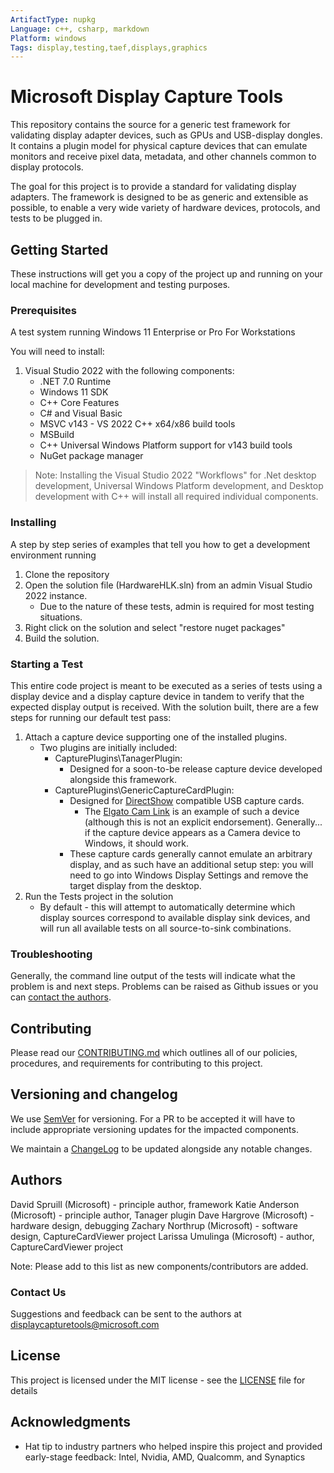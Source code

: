 ```yaml
---
ArtifactType: nupkg
Language: c++, csharp, markdown
Platform: windows
Tags: display,testing,taef,displays,graphics
---
```


# Microsoft Display Capture Tools

This repository contains the source for a generic test framework for validating display adapter devices, such as GPUs and USB-display dongles. It contains a plugin model for physical capture devices that can emulate monitors and receive pixel data, metadata, and other channels common to display protocols.

The goal for this project is to provide a standard for validating display adapters. The framework is designed to be as generic and extensible as possible, to enable a very wide variety of hardware devices, protocols, and tests to be plugged in.

## Getting Started

These instructions will get you a copy of the project up and running on your local machine for development and testing purposes.

### Prerequisites

A test system running Windows 11 Enterprise or Pro For Workstations

You will need to install:
1. Visual Studio 2022 with the following components:
    * .NET 7.0 Runtime
    * Windows 11 SDK
    * C++ Core Features
    * C# and Visual Basic
    * MSVC v143 - VS 2022 C++ x64/x86 build tools
    * MSBuild
    * C++ Universal Windows Platform support for v143 build tools
    * NuGet package manager

>Note: Installing the Visual Studio 2022 "Workflows" for .Net desktop development, Universal Windows Platform development, and Desktop development with C++ will install all required individual components.

### Installing

A step by step series of examples that tell you how to get a development environment running

1. Clone the repository
2. Open the solution file (HardwareHLK.sln) from an admin Visual Studio 2022 instance.
    * Due to the nature of these tests, admin is required for most testing situations.
3. Right click on the solution and select "restore nuget packages"
4. Build the solution.

### Starting a Test

This entire code project is meant to be executed as a series of tests using a display device and a display capture device in tandem to verify that the expected display output is received. With the solution built, there are a few steps for running our default test pass:

1. Attach a capture device supporting one of the installed plugins.
    * Two plugins are initially included:
        * CapturePlugins\TanagerPlugin:
            * Designed for a soon-to-be release capture device developed alongside this framework.
        * CapturePlugins\GenericCaptureCardPlugin:
            * Designed for [DirectShow](https://learn.microsoft.com/en-us/windows/win32/directshow/directshow) compatible USB capture cards.
                * The [Elgato Cam Link](https://www.elgato.com/en/cam-link-4k) is an example of such a device (although this is not an explicit endorsement). Generally... if the capture device appears as a Camera device to Windows, it should work.
            * These capture cards generally cannot emulate an arbitrary display, and as such have an additional setup step: you will need to go into Windows Display Settings and remove the target display from the desktop.
2. Run the Tests project in the solution
    * By default - this will attempt to automatically determine which display sources correspond to available display sink devices, and will run all available tests on all source-to-sink combinations.

### Troubleshooting

Generally, the command line output of the tests will indicate what the problem is and next steps. Problems can be raised as Github issues or you can [contact the authors](#contact-us).

## Contributing

Please read our [CONTRIBUTING.md](CONTRIBUTING.md) which outlines all of our policies, procedures, and requirements for contributing to this project.

## Versioning and changelog

We use [SemVer](http://semver.org/) for versioning. For a PR to be accepted it will have to include appropriate versioning updates for the impacted components.

We maintain a [ChangeLog](CHANGELOG.md) to be updated alongside any notable changes.

## Authors

David Spruill (Microsoft) - principle author, framework
Katie Anderson (Microsoft) - principle author, Tanager plugin
Dave Hargrove (Microsoft) - hardware design, debugging
Zachary Northrup (Microsoft) - software design, CaptureCardViewer project
Larissa Umulinga (Microsoft) - author, CaptureCardViewer project

Note: Please add to this list as new components/contributors are added.

### Contact Us

Suggestions and feedback can be sent to the authors at displaycapturetools@microsoft.com

## License

This project is licensed under the MIT license - see the [LICENSE](LICENSE.txt) file for details

## Acknowledgments

* Hat tip to industry partners who helped inspire this project and provided early-stage feedback:
    Intel, Nvidia, AMD, Qualcomm, and Synaptics
